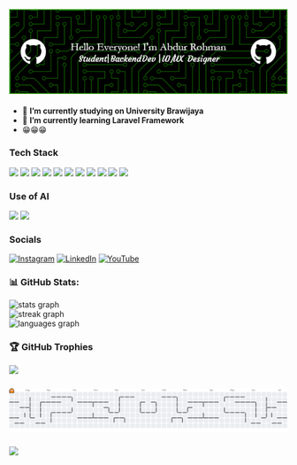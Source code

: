## ![Bang Oman](img/new-header.png)



<!--
**rohmansyh/rohmansyh** is a ✨ _special_ ✨ repository because its `README.md` (this file) appears on your GitHub profile.

Here are some ideas to get you started:

- 🔭 I’m currently working on ...
- 🌱 I’m currently learning ...
- 👯 I’m looking to collaborate on ...
- 🤔 I’m looking for help with ...
- 💬 Ask me about ...
- 📫 How to reach me: ...
- 😄 Pronouns: ...
- ⚡ Fun fact: ...
-->

- 🔭 **I’m currently studying on University Brawijaya**
- 🌱 **I’m currently learning Laravel Framework**
- 😁😁😁

### Tech Stack

<img src="https://img.shields.io/badge/HTML5-E34F26?style=for-the-badge&logo=html5&logoColor=white" /> <img src="https://img.shields.io/badge/CSS3-1572B6?style=for-the-badge&logo=css3&logoColor=white" /> <img src="https://img.shields.io/badge/JavaScript-323330?style=for-the-badge&logo=javascript&logoColor=F7DF1E" /> <img src="https://img.shields.io/badge/PHP-777BB4?style=for-the-badge&logo=php&logoColor=white" /> <img src="https://img.shields.io/badge/Dart-0175C2?style=for-the-badge&logo=dart&logoColor=white" /> <img src="https://img.shields.io/badge/Laravel-FF2D20?style=for-the-badge&logo=laravel&logoColor=white" /> <img src="https://img.shields.io/badge/Flutter-02569B?style=for-the-badge&logo=flutter&logoColor=white" /> <img src="https://img.shields.io/badge/MySQL-005C84?style=for-the-badge&logo=mysql&logoColor=white" /> <img src="https://img.shields.io/badge/phpmyadmin-6C78AF?style=for-the-badge&logo=phpmyadmin&logoColor=white" /> <img src="https://img.shields.io/badge/Canva-%2300C4CC.svg?&style=for-the-badge&logo=Canva&logoColor=white" /> <img src="https://img.shields.io/badge/Figma-F24E1E?style=for-the-badge&logo=figma&logoColor=white" />

### Use of AI

<img src="https://img.shields.io/badge/ChatGPT-74aa9c?style=for-the-badge&logo=openai&logoColor=white" /> <img src="https://img.shields.io/badge/Google%20Gemini-8E75B2?style=for-the-badge&logo=googlegemini&logoColor=white" />

### Socials

[![Instagram](https://img.shields.io/badge/Instagram-%23E4405F.svg?logo=Instagram&logoColor=white)](https://instagram.com/abdrhmn.ssj) [![LinkedIn](https://img.shields.io/badge/LinkedIn-%230077B5.svg?logo=linkedin&logoColor=white)](https://www.linkedin.com/in/abdur-rohman-syah-sjadja-ah-5a037b289/) [![YouTube](https://img.shields.io/badge/YouTube-%23FF0000.svg?logo=YouTube&logoColor=white)](https://youtube.com/abdurrohmansyahs4235)

### 📊 GitHub Stats:
<div align="left">
  <img src="https://github-readme-stats.vercel.app/api?username=rohmansyh&hide_title=false&hide_rank=false&show_icons=true&include_all_commits=true&count_private=true&disable_animations=false&theme=aura&locale=en&hide_border=false" height="200" alt="stats graph" /> <br>
  <img src="https://streak-stats.demolab.com?user=rohmansyh&locale=en&mode=daily&theme=aura&hide_border=false&border_radius=6" height="190" alt="streak graph" /> <br>
  <img src="https://github-readme-stats.vercel.app/api/top-langs?username=rohmansyh&locale=en&hide_title=false&layout=compact&card_width=320&langs_count=5&theme=aura&hide_border=false" height="220" alt="languages graph"  />
  
</div>

### 🏆 GitHub Trophies
![](https://github-profile-trophy.vercel.app/?username=rohmansyh&theme=radical&no-frame=false&no-bg=true&margin-w=4)



<!-- Proudly created with GPRM ( https://gprm.itsvg.in ) -->


###

<picture>
  <source media="(prefers-color-scheme: dark)" srcset="https://raw.githubusercontent.com/rohmansyh/rohmansyh/output/pacman-contribution-graph-dark.svg">
  <source media="(prefers-color-scheme: light)" srcset="https://raw.githubusercontent.com/rohmansyh/rohmansyh/output/pacman-contribution-graph.svg">
  <img alt="pacman contribution graph" src="https://raw.githubusercontent.com/rohmansyh/rohmansyh/output/pacman-contribution-graph.svg">
</picture>

###

###

<img align="" height="300" src="https://i.pinimg.com/originals/26/e7/6a/26e76a2a01f647fd16795a973b332606.gif">

###